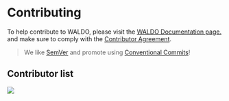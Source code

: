 # Contributing

To help contribute to WALDO, please visit the [WALDO Documentation page.](https://docs.waldo.vision) and make sure to comply with the [Contributor Agreement](https://docs.waldo.vision/docs/contributing).

> We like [SemVer](https://semver.org) and promote using [Conventional Commits](https://www.conventionalcommits.org/en/v1.0.0/#summary)!

## Contributor list

<a href="https://github.com/waldo-vision/waldo/graphs/contributors">
  <img src="https://contrib.rocks/image?repo=waldo-vision/waldo" />
</a>
